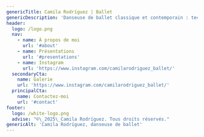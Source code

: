```yaml
---
genericTitle: Camila Rodríguez | Ballet
genericDescription: 'Danseuse de ballet classique et contemporain : technique, élégance et passion.'
header:
  logo: /logo.png
  nav:
    - name: À propos de moi
      url: '#about'
    - name: Présentations
      url: '#presentations'
    - name: Instagram
      url: 'https://www.instagram.com/camilarodriguez_ballet/'
  secondaryCta:
    name: Galerie
    url: 'https://www.instagram.com/camilarodriguez_ballet/'
  principalCta:
    name: Contactez‑moi
    url: '#contact'
footer:
  logo: /white-logo.png
  advise: "©\_2025\_Camila Rodríguez. Tous droits réservés."
genericAlt: 'Camila Rodríguez, danseuse de ballet'
---
```


